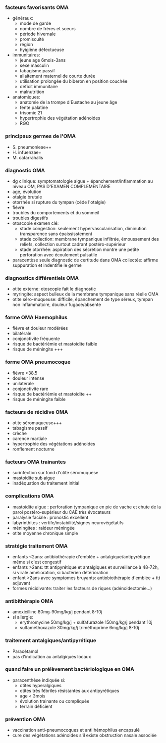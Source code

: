 ### facteurs favorisants OMA
- généraux:
	- mode de garde
	- nombre de frères et soeurs
	- période hivernale
	- promiscuité
	- région
	- hyigiène défectueuse
- immunitaires:
	- jeune age 6mois-3ans
	- sexe masculin
	- tabagisme passif
	- allaitement maternel de courte durée
	- utilisation prolongée du biberon en position couchée
	- déficit immunitaire
	- malnutrition
- anatomiques:
	- anatomie de la trompe d'Eustache au jeune âge
	- fente palatine
	- trisomie 21
	- hypertrophie des végétation adénoides
	- RGO

### principaux germes de l'OMA
- S. pneumonieae++
- H. infuenzae+
- M. catarrahalis

### diagnostic OMA
- dg clinique: symptomatologie aigue + épanchement/inflammation au niveau OM, PAS D'EXAMEN COMPLEMENTAIRE
- age, évolution
- otalgie brutale
- otorrhée si rupture du tympan (cède l'otalgie)
- fièvre
- troubles du comportements et du sommeil
- troubles digestifs
- otoscopie examen clé:
	- stade congestion: seulement hypervascularisation, diminution transparence sans épaississtement
	- stade collection: membrane tympanique infiltrée, émoussement des reliefs, collection surtout cadrant postéro-supérieur
	- stade otorrhée: aspiration des sécrétion montre une petite perforation avec écoulement pulsatile
- paracentèse seule diagnostic de certitude dans OMA collectée: affirme suppuration et indentifie le germe

### diagnostics différentiels OMA
- otite externe: otoscopie fait le diagnostic
- myringite: aspect bulleux de la membrane tympanique sans réelle OMA
- otite séro-muqueuse: difficile, épanchement de type séreux, tympan non inflammatoire, douleur fugace/absente

### forme OMA Haemophilus
- fièvre et douleur modérées
- bilatérale
- conjonctivite fréquente
- risque de bactériémie et mastoidite faible
- risque de méningite +++

### forme OMA pneumocoque
- fièvre >38.5
- douleur intense
- unilatérale
- conjonctivite rare
- risque de bactériémie et mastoidite ++
- risque de méningite faible

### facteurs de récidive OMA
- otite séromuqueuse+++
- tabagisme passif
- crèche
- carence martiale
- hypertrophie des végétations adénoides
- ronflement nocturne

### facteurs OMA trainantes
- surinfection sur fond d'otite séromuquese
- mastoidite sub aigue
- inadéquation du traitement initial

### complications OMA
- mastoidite aigue : perforation tympanique en pie de vache et chute de la paroi postéro-supérieur du CAE très évocateurs
- paralysie faciale : pronostic excellent
- labyrinthites : vertife/instabilité/signes neurovégétatifs
- méningites : raideur méningée
- otite moyenne chronique simple

### stratégie traitement OMA
- enfants <2ans: antibiothérapie d'emblée + antalgique/antipyrétique même si c'est congestif
- enfants >2ans: ttt antipyrétique et antalgiques et surveillance à 48-72h, si virale amélioration, si bactérien détérioration
- enfant >2ans avec symptomes bruyants: antiobiothérapie d'emblée + ttt adjuvant
- formes récidivante: traiter les facteurs de riques (adénoidectomie...)

### antibithérapie OMA
- amoxicilline 80mg-90mg/kg/j pendant 8-10j
- si allergie:
	- erythromycine 50mg/kg/j + sulfafurazole 150mg/kg/j pendant 10j
	- sulfaméthoxazole 30mg/kg/j triméthoprime 6mg/kg/j 8-10j

### traitement antalgiques/antipyrétique
- Paracétamol
- pas d'indication au antalgiques locaux

### quand faire un prélèvement bactériologique en OMA
- paracenthèse indiquée si:
	- otites hyperalgiques
	- otites très fébriles résistantes aux antipyrétiques
	- age < 3mois
	- évolution trainante ou compliquée
	- terrain déficient

### prévention OMA
- vaccination anti-pneumocoques et anti hémophilus encapsulé
- cure des végétations adénoides s'il existe obstruction nasale associée